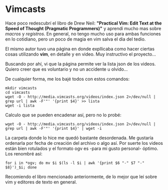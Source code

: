 # Vimcasts

Hace poco redescubrí el libro de Drew Neil: __"Practical Vim: Edit Text at the Speed of Thought (Pragmatic Programmers)"__ y 
aprendí mucho mas sobre _macros_ y _registros_. En general, no tengo mucho uso para ambas
funciones en lo cotidiano, pero un poco de magia en vim salva el dia del tedio.

El mismo autor tuvo una página en donde expllicaba como hacer ciertas cosas utilizando __vim__, en detalle y en video.
Muy instructivo el proyecto...

Buscando por ahí, vi que la página permite ver la lista json de los videos. Quiero creer que es voluntario y no un accidente u olvido...

De cualquier forma, me los bajé todos con estos comandos:


    mkdir vimcasts 
    cd vimcasts
    wget -O - http://media.vimcasts.org/videos/index.json 2>/dev/null | grep url | awk -F'"' '{print $4}' >> lista
    wget -i lista


Calculo que se pueden encadenar así, pero no lo probé:
	
	wget -O - http://media.vimcasts.org/videos/index.json 2>/dev/null | grep url | awk -F'"' '{print $4}' | wget -i

La carpeta donde lo hice me quedó bastante desordenada. Me gustaría ordenarla por fecha de creación del archivo o algo así.
Por suerte los videos están bien rotulados y el formato ogv es -para mi gusto personal- óptimo. Los renombré así:

	for i in *ogv; do mv $i $(ls -l $i | awk '{print $6 "-" $7 "-" $8}')_$i; done

Recomiendo el libro mencionado anteriormente, de lo mejor que leí sobre vim y editores de texto en general.
